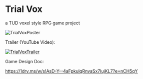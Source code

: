 # Trial Vox

a TUD voxel style RPG game project

![TrialVoxPoster](https://github.com/ZsoltHevesi/Voxel-RPG/assets/124164938/ee03eeca-fa4c-4da9-9e2b-b8d79ee23b0c)

Trailer (YouTube Video):

[![TrialVoxTrailer](https://img.youtube.com/vi/dmLDlVRioho/0.jpg)](https://www.youtube.com/watch?v=dmLDlVRioho)

Game Design Doc:

https://1drv.ms/w/s!AsD-Y--4aFpkulqRnvaSx7IujKL7?e=nCH5qY
